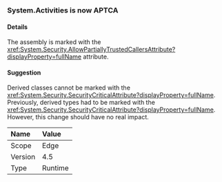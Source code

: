 ### System.Activities is now APTCA

#### Details

The assembly is marked with the <xref:System.Security.AllowPartiallyTrustedCallersAttribute?displayProperty=fullName> attribute.

#### Suggestion

Derived classes cannot be marked with the <xref:System.Security.SecurityCriticalAttribute?displayProperty=fullName>. Previously, derived types had to be marked with the <xref:System.Security.SecurityCriticalAttribute?displayProperty=fullName>. However, this change should have no real impact.

| Name    | Value       |
|:--------|:------------|
| Scope   |Edge|
|Version|4.5|
|Type|Runtime|

<!-- TODO: Affected APIs? -->
